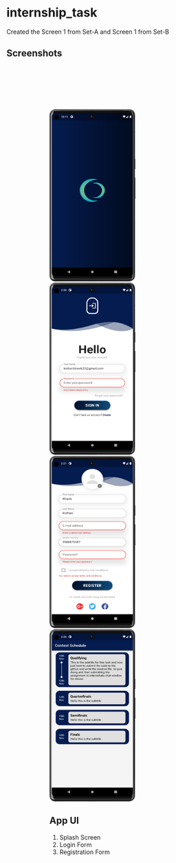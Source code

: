 # internship_task

Created the Screen 1 from Set-A and Screen 1 from Set-B

## Screenshots
<div style="padding:100px 100px;">
<img src="https://github.com/Bhavikk01/internship_task2332/blob/main/assets/Screenshot_20230308_101130.png" title="Login Screen" width=200 height=400>
<img src="https://github.com/Bhavikk01/internship_task2332/blob/main/assets/Screenshot_20230308_022032.png" title="Login Screen" width=200 height=400>
<img src="https://github.com/Bhavikk01/internship_task2332/blob/main/assets/Screenshot_20230308_022108.png" title="Registration Page" width=200 height=400>
<img src="https://github.com/Bhavikk01/internship_task2332/blob/main/assets/Screenshot_20230308_022649.png" title="Timeline scroll view" width=200 height=400>
<div>

## App UI
1. Splash Screen
2. Login Form
3. Registration Form